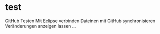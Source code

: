# test
GitHub Testen
Mit Eclipse verbinden
Dateinen mit GitHub synchronisieren
Veränderungen anzeigen lassen ... 
